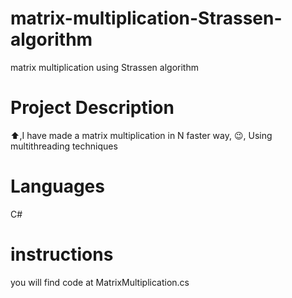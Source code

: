 # matrix-multiplication-Strassen-algorithm
matrix multiplication using Strassen algorithm 
# Project Description
:arrow_up:,I have made a matrix multiplication in N faster way, 
:wink:, Using multithreading techniques 
# Languages 
C#
# instructions
you will find code at MatrixMultiplication.cs

